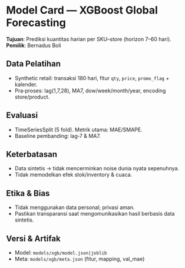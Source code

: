 
# Model Card — XGBoost Global Forecasting

**Tujuan**: Prediksi kuantitas harian per SKU–store (horizon 7–60 hari).  
**Pemilik**: Bernadus Boli

## Data Pelatihan
- Synthetic retail: transaksi 180 hari, fitur `qty`, `price`, `promo_flag` + kalender.
- Pra‑proses: lag(1,7,28), MA7, dow/week/month/year, encoding store/product.

## Evaluasi
- TimeSeriesSplit (5 fold). Metrik utama: MAE/SMAPE.
- Baseline pembanding: lag‑7 & MA7.

## Keterbatasan
- Data sintetis → tidak mencerminkan noise dunia nyata sepenuhnya.
- Tidak memodelkan efek stok/inventory & cuaca.

## Etika & Bias
- Tidak menggunakan data personal; privasi aman.
- Pastikan transparansi saat mengomunikasikan hasil berbasis data sintetis.

## Versi & Artifak
- Model: `models/xgb/model.json|joblib`
- Meta: `models/xgb/meta.json` (fitur, mapping, val_mae)
